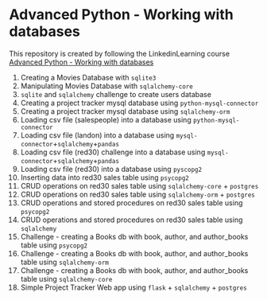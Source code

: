 # Advanced Python - Working with databases

This repository is created by following the LinkedinLearning course [Advanced Python - Working with databases](https://www.linkedin.com/learning/advanced-python-working-with-databases/using-databases-to-level-up-your-python-applications?dApp=8556075&u=2146730)

1. Creating a Movies Database with `sqlite3`
2. Manipulating Movies Database with `sqlalchemy-core`
3. `sqlite` and `sqlalchemy` challenge to create users database
4. Creating a project tracker mysql database using `python-mysql-connector`
5. Creating a project tracker mysql database using `sqlalchemy-orm` 
6. Loading csv file (salespeople) into a database using `python-mysql-connector`
7. Loading csv file (landon) into a database using `mysql-connector`+`sqlalchemy`+`pandas`
8. Loading csv file (red30) challenge into a database using `mysql-connector`+`sqlalchemy`+`pandas`
9. Loading csv file (red30) into a database using `pyscopg2`
10. Inserting data into red30 sales table using `psycopg2`
11. CRUD operations on red30 sales table using `sqlalchemy-core` + `postgres`
12. CRUD operations on red30 sales table using `sqlalchemy-orm` + `postgres`
13. CRUD operations and stored procedures on red30 sales table using `psycopg2`
14. CRUD operations and stored procedures on red30 sales table using `sqlalchemy`
15. Challenge - creating a Books db with book, author, and author_books table using `psycopg2`
16. Challenge - creating a Books db with book, author, and author_books table using `sqlalchemy-orm`
16. Challenge - creating a Books db with book, author, and author_books table using `sqlalchemy-core`
17. Simple Project Tracker Web app using `flask` + `sqlalchemy` + `postgres`